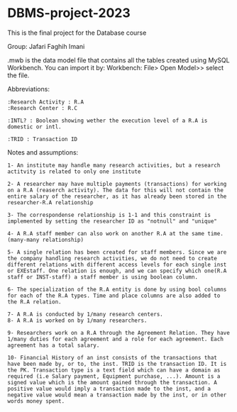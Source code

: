 # DBMS-project-2023
This is the final project for the Database course

Group: 
    Jafari
    Faghih
    Imani

.mwb is the data model file that contains all the tables created using MySQL Workbench. You can import it by: Workbench: File> Open Model>> select the file.   

Abbreviations:

    :Research Activity : R.A
    :Research Center : R.C

    :INTL? : Boolean showing wether the execution level of a R.A is domestic or intl.

    :TRID : Transaction ID



Notes and assumptions:
    
    1- An institute may handle many research activities, but a research actitvity is related to only one institute

    2- A researcher may have multiple payments (transactions) for working on a R.A (reaserch activity). The data for this will not contain the entire salary of the researcher, as it has already been stored in the researcher-R.A relationship

    3- The correspondense relationship is 1-1 and this constraint is implemented by setting the researcher ID as "notnull" and "unique"

    4- A R.A staff member can also work on another R.A at the same time. 
    (many-many relationship)

    5- A single relation has been created for staff members. Since we are the company handling research activities, we do not need to create different relations with different access levels for each single inst or EXEstaff. One relation is enough, and we can specify which one(R.A staff or INST-staff) a staff member is using boolean column.

    6- The specialization of the R.A entity is done by using bool columns for each of the R.A types. Time and place columns are also added to the R.A relation.

    7- A R.A is conducted by 1/many research centers.
    8- A R.A is worked on by 1/many researchers.

    9- Researchers work on a R.A through the Agreement Relation. They have 1/many duties for each agreement and a role for each agreement. Each agreement has a total salary.

    10- Financial History of an inst consists of the transactions that have been made by, or to, the inst. TRID is the transaction ID. It is the PK. Transaction type is a text field which can have a domain as required (i.e Salary payment, Equipment purchase, ...). Amount is a signed value which is the amount gained through the transaction. A positive value would imply a transaction made to the inst, and a negative value would mean a transaction made by the inst, or in other words money spent.